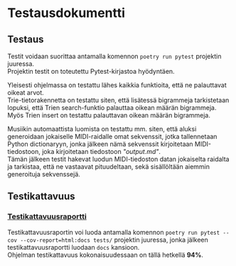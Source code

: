 # Testausdokumentti

## Testaus
Testit voidaan suorittaa antamalla komennon ``poetry run pytest`` projektin juuressa.  
Projektin testit on toteutettu Pytest-kirjastoa hyödyntäen.  

Yleisesti ohjelmassa on testattu lähes kaikkia funktioita, että ne palauttavat oikeat arvot.  
Trie-tietorakennetta on testattu siten, että lisätessä bigrammeja tarkistetaan lopuksi, 
että Trien search-funktio palauttaa oikean määrän bigrammeja. Myös Trien insert on testattu palauttavan oikean määrän bigrammeja.  

Musiikin automaattista luomista on testattu mm. siten, että aluksi generoidaan jokaiselle MIDI-raidalle omat sekvenssit, 
jotka tallennetaan Python dictionaryyn, jonka jälkeen nämä sekvenssit kirjoitetaan MIDI-tiedostoon, joka kirjoitetaan tiedostoon *"output.md"*.  
Tämän jälkeen testit hakevat luodun MIDI-tiedoston datan jokaiselta raidalta ja tarkistaa, että ne vastaavat pituudeltaan, sekä sisällöltään 
aiemmin generoituja sekvenssejä.

## Testikattavuus
### [Testikattavuusraportti](https://lapptomi.github.io/tiralabra-2022/)  
Testikattavuusraportin voi luoda antamalla komennon ``poetry run pytest --cov --cov-report=html:docs tests/`` projektin juuressa, 
jonka jälkeen testikattavuusraportti luodaan ``docs`` kansioon.  
Ohjelman testikattavuus kokonaisuudessaan on tällä hetkellä **94%**.